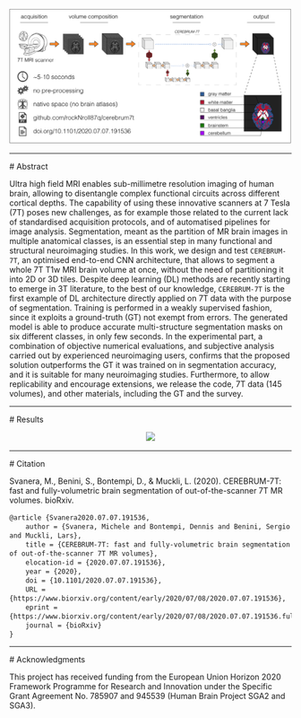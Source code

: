 
<p align="center">
<img src="./misc/graphical_abstract.png" width="800" />  
</p>


<hr>
# Abstract

Ultra high field MRI enables sub-millimetre resolution imaging of human brain, allowing to disentangle complex functional circuits across different cortical depths.
The capability of using these innovative scanners at 7 Tesla (7T) poses new challenges, as for example those related to the current lack of standardised acquisition protocols, and of automatised pipelines for image analysis.
Segmentation, meant as the partition of MR brain images in multiple anatomical classes, is an essential step in many functional and structural neuroimaging studies.
In this work, we design and test `CEREBRUM-7T`, an optimised end-to-end CNN architecture, that allows to segment a whole 7T T1w MRI brain volume at once, without the need of partitioning it into 2D or 3D tiles.
Despite deep learning (DL) methods are recently starting to emerge in 3T literature, to the best of our knowledge, `CEREBRUM-7T` is the first example of DL architecture directly applied on 7T data with the purpose of segmentation.
Training is performed in a weakly supervised fashion, since it exploits a ground-truth (GT) not exempt from errors. 
The generated model is able to produce accurate multi-structure segmentation masks on six different classes, in only few seconds.
In the experimental part, a combination of objective numerical evaluations, and subjective analysis 
carried out by experienced neuroimaging users, confirms that the proposed solution outperforms the GT it was trained on in segmentation accuracy, and it is suitable for many neuroimaging studies.
Furthermore, to allow replicability and encourage extensions, we release the code, 7T data (145 volumes), and other materials, including the GT and the survey.

<hr>
# Results

<p align="center">

<kbd>
<img src="https://media.giphy.com/media/3o7btQ0NH6Kl8CxCfK/giphy.gif" height="300" />  
</kbd>

</p>


<hr>
# Citation

Svanera, M., Benini, S., Bontempi, D., & Muckli, L. (2020). CEREBRUM-7T: fast and fully-volumetric brain segmentation of out-of-the-scanner 7T MR volumes. bioRxiv.

```
@article {Svanera2020.07.07.191536,
	author = {Svanera, Michele and Bontempi, Dennis and Benini, Sergio and Muckli, Lars},
	title = {CEREBRUM-7T: fast and fully-volumetric brain segmentation of out-of-the-scanner 7T MR volumes},
	elocation-id = {2020.07.07.191536},
	year = {2020},
	doi = {10.1101/2020.07.07.191536},
	URL = {https://www.biorxiv.org/content/early/2020/07/08/2020.07.07.191536},
	eprint = {https://www.biorxiv.org/content/early/2020/07/08/2020.07.07.191536.full.pdf},
	journal = {bioRxiv}
}
```

<hr>
# Acknowledgments

This project has received funding from the European Union Horizon 2020 Framework Programme for Research and Innovation under the Specific Grant Agreement No. 785907 and 945539 (Human Brain Project SGA2 and SGA3).




